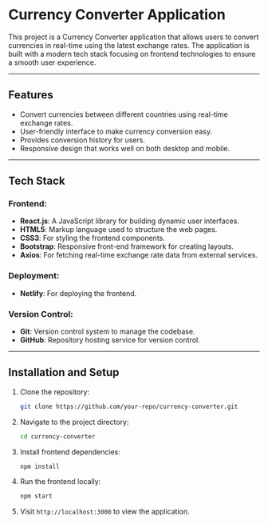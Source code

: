 # Currency Converter Application

This project is a Currency Converter application that allows users to convert currencies in real-time using the latest exchange rates. The application is built with a modern tech stack focusing on frontend technologies to ensure a smooth user experience.

---

## Features

- Convert currencies between different countries using real-time exchange rates.
- User-friendly interface to make currency conversion easy.
- Provides conversion history for users.
- Responsive design that works well on both desktop and mobile.

---

## Tech Stack

### Frontend:

- **React.js**: A JavaScript library for building dynamic user interfaces.
- **HTML5**: Markup language used to structure the web pages.
- **CSS3**: For styling the frontend components.
- **Bootstrap**: Responsive front-end framework for creating layouts.
- **Axios**: For fetching real-time exchange rate data from external services.

### Deployment:

- **Netlify**: For deploying the frontend.

### Version Control:

- **Git**: Version control system to manage the codebase.
- **GitHub**: Repository hosting service for version control.

---

## Installation and Setup

1. Clone the repository:
    ```bash
    git clone https://github.com/your-repo/currency-converter.git
    ```

2. Navigate to the project directory:
    ```bash
    cd currency-converter
    ```

3. Install frontend dependencies:
    ```bash
    npm install
    ```

4. Run the frontend locally:
    ```bash
    npm start
    ```

5. Visit `http://localhost:3000` to view the application.
